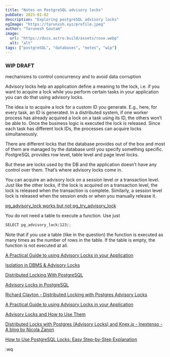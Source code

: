 ```yaml
---
title: "Notes on PostgreSQL advisory locks"
pubDate: 2025-01-02
description: "Exploring postgreSQL advisory locks"
ogImage: "https://tarunxsh.xyz/profile.jpeg"
author: "Tarunesh Gautam"
image:
  url: "https://docs.astro.build/assets/rose.webp"
  alt: "alt"
tags: ["postgreSQL", "databases", "notes", "wip"]
---
```


### WIP DRAFT

mechanisms to control concurrency and to avoid data corruption

Advisory locks help an application define a meaning to the lock, i.e. if you want to acquire a lock while you perform certain tasks in your application you can do that using advisory locks.

The idea is to acquire a lock for a custom ID you generate. E.g., here, for every task, an ID is generated. In a distributed system, if one worker process has already acquired a lock on a task using its ID, the others won’t be able to. Once the business logic is executed the lock is released. Since each task has different lock IDs, the processes can acquire locks simultaneously.



There are different locks that the database provides out of the box and most of them are managed by the database until you specify something specific. PostgreSQL provides row level, table level and page level locks.

But these are locks used by the DB and the application doesn’t have any control over them. That’s where advisory locks come in.

You can acquire an advisory lock on a session level or a transaction level. Just like the other locks, if the lock is acquired on a transaction level, the lock is released when the transaction is complete. Similarly, a session level lock is released when the session ends or when you manually release it.

[pg_advisory_lock works but not pg_try_advisory_lock](https://stackoverflow.com/questions/54038185/pg-advisory-lock-works-but-not-pg-try-advisory-lock)

You do not need a table to execute a function. Use just

```scss
SELECT pg_advisory_lock(123);

```

Note that if you use a table (like in the question) the function is executed as many times as the number of rows in the table. If the table is empty, the function is not executed at all.

[A Practical Guide to using Advisory Locks in your Application](https://softwareengineeringwk.substack.com/p/a-practical-guide-to-using-advisory)

[Isolation in DBMS & Advisory Locks](https://softwareengineeringwk.substack.com/p/isolation-in-dbms-and-advisory-locks)

[Distributed Locking With PostgreSQL](https://haykot.dev/blog/distributed-locking-with-postgre-sql/)

[Advisory Locks in PostgreSQL](https://hashrocket.com/blog/posts/advisory-locks-in-postgres#implementation)

[Richard Clayton - Distributed Locking with Postgres Advisory Locks](https://rclayton.silvrback.com/distributed-locking-with-postgres-advisory-locks)

[A Practical Guide to using Advisory Locks in your Application](https://softwareengineeringwk.substack.com/p/a-practical-guide-to-using-advisory)

[Advisory Locks and How to Use Them](https://shiroyasha.io/advisory-locks-and-how-to-use-them.html)

[Distributed Locks with Postgres (Advisory Locks) and Knex.js - Inextenso - A blog by Nicola Zanon](https://www.inextenso.dev/distributed-locks-with-postgres-advisory-locks-and-knex-js)

[How to Use PostgreSQL Locks: Easy Step-by-Step Explanation](https://hevodata.com/learn/postgresql-locks/)

:wq